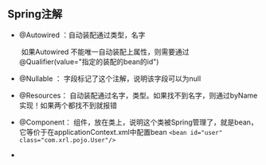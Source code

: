## Spring注解

- @Autowired ：自动装配通过类型，名字

  ​		如果Autowired 不能唯一自动装配上属性，则需要通过@Qualifier(value="指定的装配的bean的id")

- @Nullable ： 字段标记了这个注解，说明该字段可以为null

- @Resources：   自动装配通过名字，类型。如果找不到名字，则通过byName实现！如果两个都找不到就报错







- @Component： 组件，放在类上，说明这个类被Spring管理了，就是bean，它等价于在applicationContext.xml中配置bean `<bean id="user" class="com.xrl.pojo.User"/>`
- 